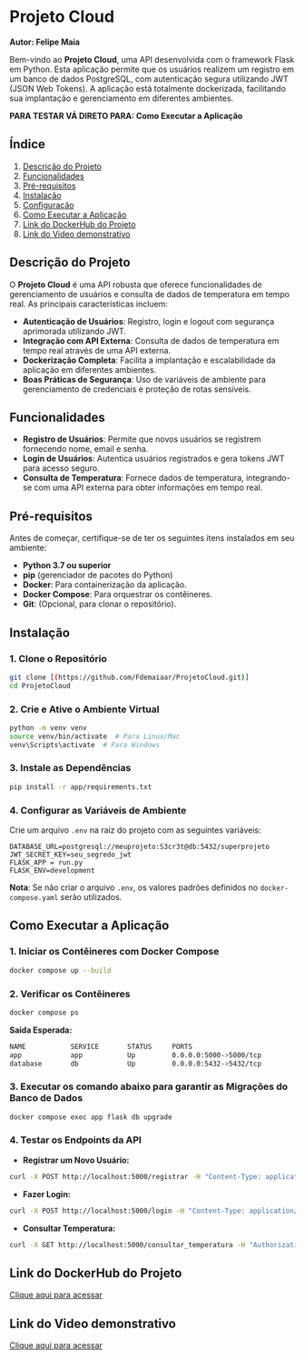 # Projeto Cloud

**Autor: Felipe Maia**

Bem-vindo ao **Projeto Cloud**, uma API desenvolvida com o framework Flask em Python. Esta aplicação permite que os usuários realizem um registro em um banco de dados PostgreSQL, com autenticação segura utilizando JWT (JSON Web Tokens). A aplicação está totalmente dockerizada, facilitando sua implantação e gerenciamento em diferentes ambientes.

**PARA TESTAR VÁ DIRETO PARA: Como Executar a Aplicação**

## Índice
1. [Descrição do Projeto](#descrição-do-projeto)
2. [Funcionalidades](#funcionalidades)
3. [Pré-requisitos](#pré-requisitos)
4. [Instalação](#instalação)
5. [Configuração](#configuração)
6. [Como Executar a Aplicação](#como-executar-a-aplicação)
7. [Link do DockerHub do Projeto](#link-do-dockerhub-do-projeto)
8. [Link do Video demonstrativo](#link-do-video-demonstrativo)

## Descrição do Projeto

O **Projeto Cloud** é uma API robusta que oferece funcionalidades de gerenciamento de usuários e consulta de dados de temperatura em tempo real. As principais características incluem:

- **Autenticação de Usuários**: Registro, login e logout com segurança aprimorada utilizando JWT.
- **Integração com API Externa**: Consulta de dados de temperatura em tempo real através de uma API externa.
- **Dockerização Completa**: Facilita a implantação e escalabilidade da aplicação em diferentes ambientes.
- **Boas Práticas de Segurança**: Uso de variáveis de ambiente para gerenciamento de credenciais e proteção de rotas sensíveis.

## Funcionalidades

- **Registro de Usuários**: Permite que novos usuários se registrem fornecendo nome, email e senha.
- **Login de Usuários**: Autentica usuários registrados e gera tokens JWT para acesso seguro.
- **Consulta de Temperatura**: Fornece dados de temperatura, integrando-se com uma API externa para obter informações em tempo real.

## Pré-requisitos

Antes de começar, certifique-se de ter os seguintes itens instalados em seu ambiente:

- **Python 3.7 ou superior**
- **pip** (gerenciador de pacotes do Python)
- **Docker**: Para containerização da aplicação.
- **Docker Compose**: Para orquestrar os contêineres.
- **Git**: (Opcional, para clonar o repositório).

## Instalação

### 1. Clone o Repositório
```bash
git clone [(https://github.com/Fdemaiaar/ProjetoCloud.git)]
cd ProjetoCloud
```

### 2. Crie e Ative o Ambiente Virtual
```bash
python -m venv venv
source venv/bin/activate  # Para Linux/Mac
venv\Scripts\activate  # Para Windows
```

### 3. Instale as Dependências
```bash
pip install -r app/requirements.txt
```

### 4. Configurar as Variáveis de Ambiente
Crie um arquivo `.env` na raiz do projeto com as seguintes variáveis:

```env
DATABASE_URL=postgresql://meuprojeto:S3cr3t@db:5432/superprojeto
JWT_SECRET_KEY=seu_segredo_jwt
FLASK_APP = run.py
FLASK_ENV=development
```

**Nota**: Se não criar o arquivo `.env`, os valores padrões definidos no `docker-compose.yaml` serão utilizados.

## Como Executar a Aplicação

### 1. Iniciar os Contêineres com Docker Compose
```bash
docker compose up --build
```

### 2. Verificar os Contêineres
```bash
docker compose ps
```

**Saída Esperada:**
```bash
NAME           SERVICE       STATUS     PORTS
app            app           Up         0.0.0.0:5000->5000/tcp
database       db            Up         0.0.0.0:5432->5432/tcp
```

### 3. Executar os comando abaixo para garantir as Migrações do Banco de Dados
```bash
docker compose exec app flask db upgrade
```

### 4. Testar os Endpoints da API

- **Registrar um Novo Usuário:**
```bash
curl -X POST http://localhost:5000/registrar -H "Content-Type: application/json" -d '{"nome":"Fulano","email":"fulano@example.com","senha":"senha123"}'
```

- **Fazer Login:**
```bash
curl -X POST http://localhost:5000/login -H "Content-Type: application/json" -d '{"email":"fulano@example.com","senha":"senha123"}'
```

- **Consultar Temperatura:**
```bash
curl -X GET http://localhost:5000/consultar_temperatura -H "Authorization: Bearer seu_token_jwt"
```


## Link do DockerHub do Projeto
[Clique aqui para acessar](https://hub.docker.com/repository/docker/fdemaiaar/cloud-felipe-maia/general)


## Link do Video demonstrativo
[Clique aqui para acessar](URL)
